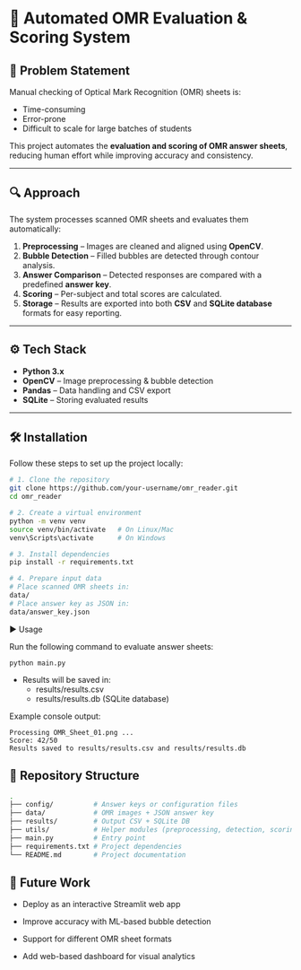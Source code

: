 # 📄 Automated OMR Evaluation & Scoring System

## 🚩 Problem Statement
Manual checking of Optical Mark Recognition (OMR) sheets is:
- Time-consuming  
- Error-prone  
- Difficult to scale for large batches of students  

This project automates the **evaluation and scoring of OMR answer sheets**, reducing human effort while improving accuracy and consistency.

---

## 🔍 Approach
The system processes scanned OMR sheets and evaluates them automatically:

1. **Preprocessing** – Images are cleaned and aligned using **OpenCV**.  
2. **Bubble Detection** – Filled bubbles are detected through contour analysis.  
3. **Answer Comparison** – Detected responses are compared with a predefined **answer key**.  
4. **Scoring** – Per-subject and total scores are calculated.  
5. **Storage** – Results are exported into both **CSV** and **SQLite database** formats for easy reporting.  

---

## ⚙️ Tech Stack
- **Python 3.x**  
- **OpenCV** – Image preprocessing & bubble detection  
- **Pandas** – Data handling and CSV export  
- **SQLite** – Storing evaluated results  

---

## 🛠️ Installation

Follow these steps to set up the project locally:

```bash
# 1. Clone the repository
git clone https://github.com/your-username/omr_reader.git
cd omr_reader

# 2. Create a virtual environment
python -m venv venv
source venv/bin/activate   # On Linux/Mac
venv\Scripts\activate      # On Windows

# 3. Install dependencies
pip install -r requirements.txt

# 4. Prepare input data
# Place scanned OMR sheets in:
data/
# Place answer key as JSON in:
data/answer_key.json
```

▶️ Usage

Run the following command to evaluate answer sheets:
```
python main.py
```
+ Results will be saved in:
  + results/results.csv
  + results/results.db (SQLite database)

Example console output:
```
Processing OMR_Sheet_01.png ...
Score: 42/50
Results saved to results/results.csv and results/results.db
```

## 📂 Repository Structure
```bash
.
├── config/          # Answer keys or configuration files
├── data/            # OMR images + JSON answer key
├── results/         # Output CSV + SQLite DB
├── utils/           # Helper modules (preprocessing, detection, scoring)
├── main.py          # Entry point
├── requirements.txt # Project dependencies
└── README.md        # Project documentation
```

## 🚀 Future Work

+ Deploy as an interactive Streamlit web app

+ Improve accuracy with ML-based bubble detection

+ Support for different OMR sheet formats

+ Add web-based dashboard for visual analytics
